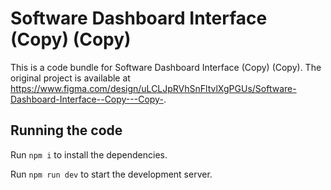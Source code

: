 
  # Software Dashboard Interface (Copy) (Copy)

  This is a code bundle for Software Dashboard Interface (Copy) (Copy). The original project is available at https://www.figma.com/design/uLCLJpRVhSnFltvlXgPGUs/Software-Dashboard-Interface--Copy---Copy-.

  ## Running the code

  Run `npm i` to install the dependencies.

  Run `npm run dev` to start the development server.
  